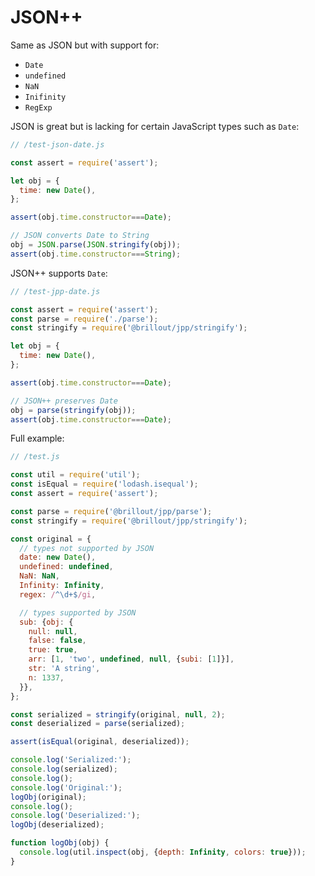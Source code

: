 <!---






    WARNING, READ THIS.
    This is a computed file. Do not edit.
    Edit `/readme.template.md` instead.












    WARNING, READ THIS.
    This is a computed file. Do not edit.
    Edit `/readme.template.md` instead.












    WARNING, READ THIS.
    This is a computed file. Do not edit.
    Edit `/readme.template.md` instead.












    WARNING, READ THIS.
    This is a computed file. Do not edit.
    Edit `/readme.template.md` instead.












    WARNING, READ THIS.
    This is a computed file. Do not edit.
    Edit `/readme.template.md` instead.






-->
# JSON++

Same as JSON but with support for:
 - `Date`
 - `undefined`
 - `NaN`
 - `Inifinity`
 - `RegExp`

JSON is great but is lacking for certain JavaScript types such as `Date`:

~~~js
// /test-json-date.js

const assert = require('assert');

let obj = {
  time: new Date(),
};

assert(obj.time.constructor===Date);

// JSON converts Date to String
obj = JSON.parse(JSON.stringify(obj));
assert(obj.time.constructor===String);
~~~

JSON++ supports `Date`:

~~~js
// /test-jpp-date.js

const assert = require('assert');
const parse = require('./parse');
const stringify = require('@brillout/jpp/stringify');

let obj = {
  time: new Date(),
};

assert(obj.time.constructor===Date);

// JSON++ preserves Date
obj = parse(stringify(obj));
assert(obj.time.constructor===Date);
~~~

Full example:

~~~js
// /test.js

const util = require('util');
const isEqual = require('lodash.isequal');
const assert = require('assert');

const parse = require('@brillout/jpp/parse');
const stringify = require('@brillout/jpp/stringify');

const original = {
  // types not supported by JSON
  date: new Date(),
  undefined: undefined,
  NaN: NaN,
  Infinity: Infinity,
  regex: /^\d+$/gi,

  // types supported by JSON
  sub: {obj: {
    null: null,
    false: false,
    true: true,
    arr: [1, 'two', undefined, null, {subi: [1]}],
    str: 'A string',
    n: 1337,
  }},
};

const serialized = stringify(original, null, 2);
const deserialized = parse(serialized);

assert(isEqual(original, deserialized));

console.log('Serialized:');
console.log(serialized);
console.log();
console.log('Original:');
logObj(original);
console.log();
console.log('Deserialized:');
logObj(deserialized);

function logObj(obj) {
  console.log(util.inspect(obj, {depth: Infinity, colors: true}));
}
~~~

<!---






    WARNING, READ THIS.
    This is a computed file. Do not edit.
    Edit `/readme.template.md` instead.












    WARNING, READ THIS.
    This is a computed file. Do not edit.
    Edit `/readme.template.md` instead.












    WARNING, READ THIS.
    This is a computed file. Do not edit.
    Edit `/readme.template.md` instead.












    WARNING, READ THIS.
    This is a computed file. Do not edit.
    Edit `/readme.template.md` instead.












    WARNING, READ THIS.
    This is a computed file. Do not edit.
    Edit `/readme.template.md` instead.






-->
